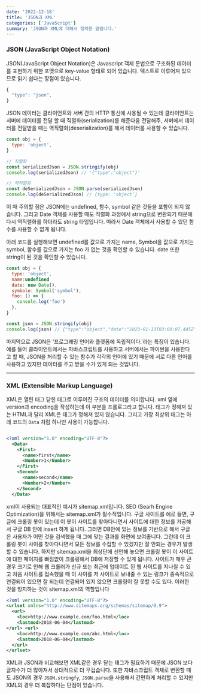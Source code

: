 ```yaml
---
date: '2022-12-18'
title: 'JSON과 XML'
categories: ['JavaScript']
summary: 'JSON과 XML에 대해서 정리한 글입니다.'
---
```


### JSON (JavaScript Object Notation)

JSON(JavaScript Object Notation)은 Javascript 객체 문법으로 구조화된 데이터를 표현하기 위한 포맷으로 key-value 형태로 되어 있습니다. 텍스트로 이루어져 있으므로 읽기 쉽다는 장점이 있습니다.

```js
{
  "type": "json",
}
```

JSON 데이터는 클라이언트와 서버 간의 HTTP 통신에 사용될 수 있는데 클라이언트는 서버에 데이터를 전달 할 때 직렬화(serialization)를 해준다음 전달해주, 서버에서 데이터를 전달받을 때는 역직렬화(deserialization)를 해서 데이터를 사용할 수 있습니다.

```js
const obj = {
  type: 'object',
}

// 직렬화
const serializedJson = JSON.stringify(obj)
console.log(serializedJson) // '{"type":"object"}'

// 역직렬화
const deSerializedJson = JSON.parse(serializedJson)
console.log(deSerializedJson) // {type: 'object'}
```

이 때 주의할 점은 JSON에는 undefined, 함수, symbol 같은 것들을 포함이 되지 않습니다. 그리고 Date 객체를 사용할 때도 직렬화 과정에서 string으로 변환되기 때문에 다시 역직렬화를 하더라도 string 타입입니다. 따라서 Date 객체에서 사용할 수 있던 함수를 사용할 수 없게 됩니다.

아래 코드를 실행해보면 undefined를 값으로 가지는 name, Symbol을 값으로 가지는 symbol, 함수를 값으로 가지는 foo 가 없는 것을 확인할 수 있습니다. date 또한 string이 된 것을 확인할 수 있습니다.

```js
const obj = {
  type: 'object',
  name:undefined
  date: new Date(),
  symbole: Symbol('symbol'),
  foo: () => {
    console.log('foo')
  },
}

const json = JSON.stringify(obj)
console.log(json) // {"type":"object","date":"2023-01-13T03:09:07.445Z"}

```

마지막으로 JSON은 '프로그래밍 언어와 플랫폼에 독립적이다.'라는 특징이 있습니다. 예를 들어 클라이언트에서는 자바스크립트를 사용하고 서버에서는 파이썬을 사용한다고 할 때, JSON을 처리할 수 있는 함수가 각각의 언어에 있기 때문에 서로 다른 언어를 사용하고 있지만 데이터를 주고 받을 수가 있게 되는 것입니다.

---

### XML (Extensible Markup Language)

XML은 열린 태그 닫힌 태그로 이루어진 구조의 데이터를 의미합니다. xml 옆에 version과 encoding을 작성하는데 이 부분을 프롤로그라고 합니다. 태그가 정해져 있는 HTML과 달리 XML은 태그가 정해져 있지 않습니다. 그리고 가장 최상위 태그는 아래 코드의 `Data` 처럼 하나만 사용이 가능합니다.

```xml

<?xml version="1.0" encoding="UTF-8"?>
  <Data>
    <First>
      <name>first</name>
      <Number>1</Number>
    </First>
    <Second>
      <name>second</name>
      <Number>2</Number>
    </Second>
  </Data>

```

xml이 사용되는 대표적인 예시가 sitemap.xml입니다. SEO (Searh Engine Optimization)을 위해서는 sitemap.xml가 필수적입니다. 구글 사이트를 예로 들면, 구글에 크롤링 봇이 있는데 이 봇이 사이트를 찾아다니면서 사이트에 대한 정보를 가공해서 구글 DB 안에 insert 하게 됩니다. 그러면 DB안에 있는 정보를 기반으로 해서 구글은 사용자가 어떤 것을 검색했을 때 그에 맞는 결과를 화면에 보여줍니다. 그런데 이 크롤링 봇이 사이를 찾아다니면서 모든 정보를 수집할 수 있겠지만 잘 안되는 경우가 발생할 수 있습니다. 하지만 sitemap.xml을 최상단에 선언해 놓으면 크롤링 봇이 이 사이트에 대한 페이지를 빠짐없이 크롤링해서 DB에 저장할 수 있게 됩니다. 사이트가 매우 큰 경우 크기로 인해 웹 크롤러가 신규 또는 최근에 업데이트 된 웹 사이트를 지나칠 수 있고 처음 사이트를 접속했을 때 이 사이를 저 사이트로 보내줄 수 있는 링크가 종속적으로 연결되어 있으면 잘 되는데 연결되어 있지 않으면 크롤링이 잘 못할 수도 있다. 이러한 것을 방지하는 것이 sitemap.xml의 역할입니다

```xml
<?xml version="1.0" encoding="UTF-8"?>
<urlset xmlns="http://www.sitemaps.org/schemas/sitemap/0.9">
  <url>
    <loc>http://www.example.com/foo.html</loc>
    <lastmod>2018-06-04</lastmod>
</url> <url>
    <loc>http://www.example.com/abc.html</loc>
    <lastmod>2018-06-04</lastmod>
  </url>
</urlset>
```

XML과 JSON과 비교해보면 XML같은 경우 닫는 태그가 필요하기 때문에 JSON 보다 글자수가 더 많아져서 상대적으로 더 무겁습니다. 또한 자바스크립트 객체로 변환할 때도 JSON의 경우 `JSON.stringfy`, `JSON.parse`을 사용해서 간편하게 처리할 수 있지만 XML의 경우 더 복잡하다는 단점이 있습니다.
